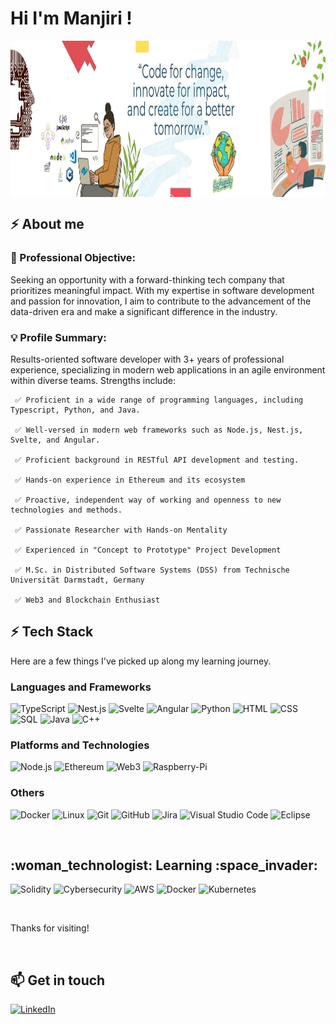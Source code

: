 # Hi I'm Manjiri ! 


<pre><img align="right" height="250" width="1000" src="https://github.com/ManjiriBirajdar/ManjiriBirajdar/blob/main/Technology%20LinkedIn%20Banner%201.jpg"/></pre>
 
## ⚡ About me 

### 🎯 Professional Objective:

Seeking an opportunity with a forward-thinking tech company that prioritizes meaningful impact. 
With my expertise in software development and passion for innovation, I aim to contribute to the advancement of the data-driven era and make a significant difference in the industry.

### 💡 Profile Summary:

Results-oriented software developer with 3+ years of professional experience, specializing in modern web applications in an agile environment within diverse teams. Strengths include: 
 
     ✅ Proficient in a wide range of programming languages, including Typescript, Python, and Java.
     
     ✅ Well-versed in modern web frameworks such as Node.js, Nest.js, Svelte, and Angular.
     
     ✅ Proficient background in RESTful API development and testing.
     
     ✅ Hands-on experience in Ethereum and its ecosystem

     ✅ Proactive, independent way of working and openness to new technologies and methods.
     
     ✅ Passionate Researcher with Hands-on Mentality
     
     ✅ Experienced in "Concept to Prototype" Project Development
     
     ✅ M.Sc. in Distributed Software Systems (DSS) from Technische Universität Darmstadt, Germany
     
     ✅ Web3 and Blockchain Enthusiast

## ⚡ Tech Stack

Here are a few things I've picked up along my learning journey.

<h3> Languages and Frameworks </h3>

![TypeScript](https://img.shields.io/badge/-TypeScript-000?&logo=TypeScript)
![Nest.js](https://img.shields.io/badge/-Nest.js-000?&logo=nest.js)
![Svelte](https://img.shields.io/badge/-Svelte-000?&logo=Svelte)
![Angular](https://img.shields.io/badge/-Angular-000?&logo=Angular)
![Python](https://img.shields.io/badge/-Python-000?&logo=Python)
![HTML](https://img.shields.io/badge/-HTML-000?&logo=HTML5)
![CSS](https://img.shields.io/badge/-CSS-000?&logo=CSS3)
![SQL](https://img.shields.io/badge/-SQL-000?&logo=MySQL)
![Java](https://img.shields.io/badge/-Java-000?&logo=Java&logoColor=007396)
![C++](https://img.shields.io/badge/-C++-000?&logo=c%2b%2b&logoColor=00599C)

<h3> Platforms and Technologies </h3> 

![Node.js](https://img.shields.io/badge/-Node.js-000?&logo=node.js)
![Ethereum](https://img.shields.io/badge/-Blockchain-000?&logo=Ethereum)
![Web3](https://img.shields.io/badge/-Web3-000?&logo=Web3)
![Raspberry-Pi](https://img.shields.io/badge/-Raspberry%20Pi-000?&logo=Raspberry-Pi)

<h3> 	Others </h3> 

![Docker](https://img.shields.io/badge/-Docker-000?&logo=Docker)
![Linux](https://img.shields.io/badge/-Linux-000?&logo=Linux)
![Git](https://img.shields.io/badge/-git-000?&logo=Git)
![GitHub](https://img.shields.io/badge/-github-000?&logo=GitHub)
![Jira](https://img.shields.io/badge/-Jira-000?&logo=Jira)
![Visual Studio Code](https://img.shields.io/badge/-Visual%20Studio%20Code-05122A?style=flat&logo=visual-studio-code&logoColor=007ACC)
![Eclipse](https://img.shields.io/badge/-Eclipse-05122A?style=flat&logo=eclipse-ide&logoColor=2C2255)

<br />
<h2> :woman_technologist: Learning :space_invader: </h2>

![Solidity](https://img.shields.io/badge/-solidity-000?&logo=solidity)
![Cybersecurity](https://img.shields.io/badge/Cybersecurity-000?&logo=Cybersecurity)
![AWS](https://img.shields.io/badge/AWS-000?&logo=AWS&logoColor=F90)
![Docker](https://img.shields.io/badge/-Docker-000?&logo=Docker)
![Kubernetes](https://img.shields.io/badge/-Kubernetes-000?&logo=Kubernetes)


<br />

Thanks for visiting!

<br />
<h2> 📫 Get in touch </h2>

[![LinkedIn](https://img.shields.io/badge/LinkedIn-0077B5?style=for-the-badge&logo=linkedin&logoColor=white)](https://www.linkedin.com/in/manjiribirajdar/)

<br />
